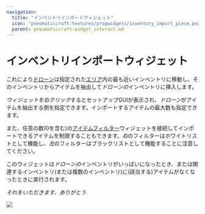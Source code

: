 ```yaml
---
navigation:
  title: "インベントリインポートウィジェット"
  icon: "pneumaticcraft:textures/progwidgets/inventory_import_piece.png"
  parent: pneumaticcraft:widget_interact.md
---
```


# インベントリインポートウィジェット

これにより[ドローン](../tools/drone.md)は指定された[エリア](./area.md)内の最も近いインベントリに移動し、そのインベントリからアイテムを抽出して*ドローンの*インベントリに挿入します。

*ウィジェットを右クリック*するとセットアップGUIが表示され、*ドローン*がアイテムを抽出する側を指定できます。インポートするアイテムの最大数も指定できます。

また、任意の数(0を含む)の[アイテムフィルター](./item_filter.md)ウィジェットを接続してインポートできるアイテムを制限することもできます。*右*のフィルターはホワイトリストとして機能し、*左*のフィルターはブラックリストとして機能することに注意してください。

このウィジェットは*ドローンの*インベントリがいっぱいになったとき、または関連するインベントリ(または複数のインベントリ)に(該当する)アイテムがなくなったときに実行されます。

*それをいただきます、ありがとう*

![](inventory_import_piece.png)

